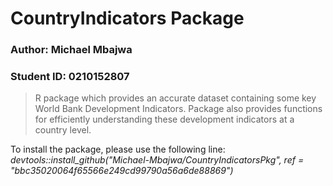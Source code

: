 # CountryIndicators Package

### Author: **Michael Mbajwa**

### Student ID: **0210152807**

> R package which provides an accurate dataset containing some key World Bank Development Indicators. Package also provides functions for efficiently understanding these development indicators at a country level.


To install the package, please use the following line:
*devtools::install_github("Michael-Mbajwa/CountryIndicatorsPkg", ref = "bbc35020064f65566e249cd99790a56a6de88869")*
